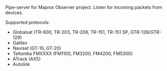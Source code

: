 Pipe-server for Maprox Observer project.
Listen for incoming packets from devices.

Supported protocols:

* Globalsat (TR-600, TR-203, TR-206, TR-151, TR-151 SP, GTR-128/GTR-129)
* Galileo
* Naviset (GT-10, GT-20)
* Teltonika FMXXXX (FM1100, FM3200, FM4200, FM5300)
* ATrack (AX5)
* Autolink